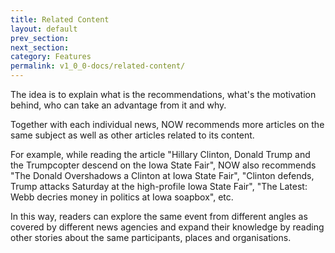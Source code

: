```yaml
---
title: Related Content
layout: default
prev_section:
next_section:
category: Features
permalink: v1_0_0-docs/related-content/
---
```

The idea is to explain what is the recommendations, what's the motivation behind, who can take an advantage from it and why.

Together with each individual news, NOW recommends more articles on the same subject as well as other articles related to its content.

For example, while reading the article "Hillary Clinton, Donald Trump and the Trumpcopter descend on the Iowa State Fair", NOW also recommends "The Donald Overshadows a Clinton at Iowa State Fair", "Clinton defends, Trump attacks Saturday at the high-profile Iowa State Fair", "The Latest: Webb decries money in politics at Iowa soapbox", etc.

In this way, readers can explore the same event from different angles as covered by different news agencies and expand their knowledge by reading other stories about the same participants, places and organisations.

